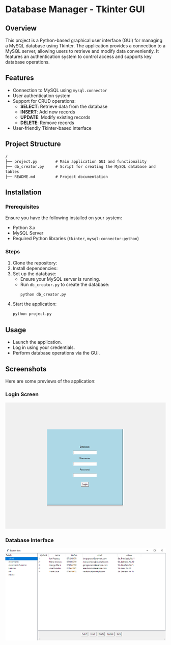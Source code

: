 # Database Manager - Tkinter GUI

## Overview

This project is a Python-based graphical user interface (GUI) for managing a MySQL database using Tkinter. The application provides a connection to a MySQL server, allowing users to retrieve and modify data conveniently. It features an authentication system to control access and supports key database operations.

## Features

- Connection to MySQL using `mysql.connector`
- User authentication system
- Support for CRUD operations:
  - **SELECT**: Retrieve data from the database
  - **INSERT**: Add new records
  - **UPDATE**: Modify existing records
  - **DELETE**: Remove records
- User-friendly Tkinter-based interface

## Project Structure

```
/
├── project.py        # Main application GUI and functionality
├── db_creator.py     # Script for creating the MySQL database and tables
├── README.md         # Project documentation
```

## Installation

### Prerequisites

Ensure you have the following installed on your system:

- Python 3.x
- MySQL Server
- Required Python libraries (`tkinter`, `mysql-connector-python`)

### Steps

1. Clone the repository:
2. Install dependencies:
3. Set up the database:
   - Ensure your MySQL server is running.
   - Run `db_creator.py` to create the database:
     ```sh
     python db_creator.py
     ```
4. Start the application:
   ```sh
   python project.py
   ```

## Usage

- Launch the application.
- Log in using your credentials.
- Perform database operations via the GUI.

## Screenshots

Here are some previews of the application:

### Login Screen
![Login Screen](screenshots/login_screen.png)

### Database Interface
![Database Interface](screenshots/database_interface.png)
   

